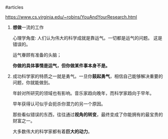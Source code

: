 #articles 

https://www.cs.virginia.edu/~robins/YouAndYourResearch.html


1. **想做**一流的工作

	心理学角度:
	人们认为伟大的科学成就是靠运气。一切都是运气的问题。 这是错误的。

	运气眷顾有准备的头脑；

	**你做的具体事情是运气，但你做某件事本身不是。**


2. 成功科学家的特质之一就是勇气。一旦你**鼓起勇气**，相信自己能够解决重要的问题，你就能做到。

	年龄对所研究的领域也有影响。音乐家趋向晚年，而科学家趋向于早年。

	早年获得认可似乎会扼杀你潜力的另一个原因。

	那些看似错误的东西，往往通过**视角的转变**，最终变成了你能拥有的最宝贵的财富之一。

	大多数伟大的科学家都有着**巨大的动力**。